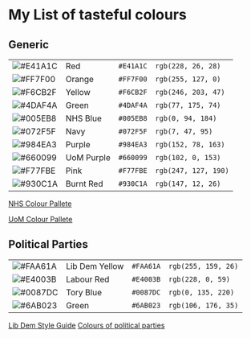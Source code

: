 # My List of tasteful colours
## Generic
|||||
|---|---|---|---|
|![#E41A1C](https://via.placeholder.com/15/E41A1C/000000?text=+)| Red| `#E41A1C`| `rgb(228, 26, 28)`|
|![#FF7F00](https://via.placeholder.com/15/FF7F00/000000?text=+)| Orange| `#FF7F00`| `rgb(255, 127, 0)`|
|![#F6CB2F](https://via.placeholder.com/15/F6CB2F/000000?text=+)| Yellow|`#F6CB2F`| `rgb(246, 203, 47)`|
|![#4DAF4A](https://via.placeholder.com/15/4DAF4A/000000?text=+)| Green | `#4DAF4A`|`rgb(77, 175, 74)`|
|![#005EB8](https://via.placeholder.com/15/005EB8/000000?text=+)| NHS Blue | `#005EB8` |`rgb(0, 94, 184)`|
|![#072F5F](https://via.placeholder.com/15/072F5F/000000?text=+)| Navy | `#072F5F` |`rgb(7, 47, 95)`|
|![#984EA3](https://via.placeholder.com/15/984EA3/000000?text=+)| Purple| `#984EA3`| `rgb(152, 78, 163)`|
|![#660099](https://via.placeholder.com/15/660099/000000?text=+)| UoM Purple| `#660099`| `rgb(102, 0, 153)`|
|![#F77FBE](https://via.placeholder.com/15/F77FBE/000000?text=+)| Pink| `#F77FBE` |`rgb(247, 127, 190)`|
|![#930C1A](https://via.placeholder.com/15/930C1A/000000?text=+)| Burnt Red| `#930C1A`| `rgb(147, 12, 26)`|

[NHS Colour Pallete](https://www.england.nhs.uk/nhsidentity/identity-guidelines/colours/)

[UoM Colour Pallete](https://www.staffnet.manchester.ac.uk/brand/visual-identity/colour/)

## Political Parties
|||||
|---|---|---|---|
|![#FAA61A](https://via.placeholder.com/15/FAA61A/000000?text=+)| Lib Dem Yellow|`#FAA61A`| `rgb(255, 159, 26)`|
|![#E4003B](https://via.placeholder.com/15/E4003B/000000?text=+)| Labour Red |`#E4003B`| `rgb(228, 0, 59)`|
|![#0087DC](https://via.placeholder.com/15/0087DC/000000?text=+)| Tory Blue|`#0087DC`| `rgb(0, 135, 220)`|
|![#6AB023](https://via.placeholder.com/15/6AB023/000000?text=+)| Green |`#6AB023`| `rgb(106, 176, 35)`|

[Lib Dem Style Guide](https://www.libdems.org.uk/styleguide)
[Colours of political parties](https://en.wikipedia.org/wiki/Wikipedia:Index_of_United_Kingdom_political_parties_meta_attributes)
